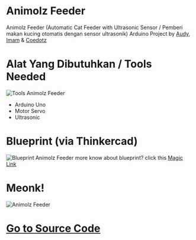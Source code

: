 # Animolz Feeder
Animolz Feeder (Automatic Cat Feeder with Ultrasonic Sensor / Pemberi makan kucing otomatis dengan sensor ultrasonik) Arduino Project by [Audy](https://github.com/audyningrum27), [Imam](https://github.com/muhammadimamfernandi) & [Coedotz](https://github.com/poncoe)

# Alat Yang Dibutuhkan / Tools Needed
![Tools Animolz Feeder](https://github.com/luckytruedev/AnimolzFeeder/blob/main/tools.jpeg?raw=true)

- Arduino Uno
- Motor Servo
- Ultrasonic

# Blueprint (via Thinkercad)
![Blueprint Animolz Feeder](https://github.com/luckytruedev/AnimolzFeeder/blob/main/animolzfeeder-thinkercad.png?raw=true)
more know about blueprint? click this [Magic Link](https://www.tinkercad.com/things/a1Ci0EaBUnf-sizzling-trug-albar/editel?tenant=circuits)

# Meonk!
![Animolz Feeder](https://github.com/luckytruedev/AnimolzFeeder/blob/main/run.jpeg?raw=true)

# [Go to Source Code](https://github.com/luckytruedev/AnimolzFeeder/blob/main/AnimolzFeeder.ino)
